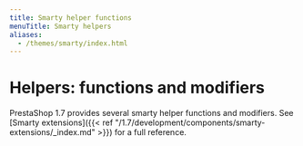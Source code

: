 ```yaml
---
title: Smarty helper functions
menuTitle: Smarty helpers
aliases:
  - /themes/smarty/index.html
---
```


# Helpers: functions and modifiers

PrestaShop 1.7 provides several smarty helper functions and modifiers. See [Smarty extensions]({{< ref "/1.7/development/components/smarty-extensions/_index.md" >}}) for a full reference.
